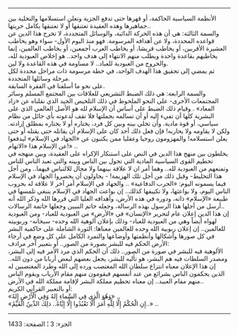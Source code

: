 ------------------------------------------------------------------------

الأنظمة السياسية الحاكمة، أو قهرها حتى تدفع الجزية وتعلن استسلامها
والتخلية بين جماهيرها وهذه العقيدة تعتنقها أو لا تعتنقها بكامل
حريتها..  
والسمة الثالثة: هي أن هذه الحركة الدائبة، والوسائل المتجددة، لا تخرج هذا
الدين عن قواعده المحددة، ولا عن أهدافه المرسومة. فهو منذ اليوم الأول-
سواء وهو يخاطب العشيرة الأقربين، أو يخاطب قريشا، أو يخاطب العرب أجمعين،
أو يخاطب العالمين، إنما يخاطبهم بقاعدة واحدة ويطلب منهم الانتهاء إلى هدف
واحد.. هو إخلاص العبودية لله، والخروج من العبودية للعباد.. لا مساومة في
هذه القاعدة ولا لين.  
ثم يمضي إلى تحقيق هذا الهدف الواحد، في خطة مرسومة ذات مراحل محددة لكل
مرحلة وسائلها المتجددة.  
على نحو ما أسلفنا في الفقرة السابقة.  
والسمة الرابعة: هي ذلك الضبط التشريعي للعلاقات بين المجتمع المسلم وسائر
المجتمعات الأخرى- على النحو الملحوظ في ذلك التلخيص الجيد الذي نقلناه عن
«زاد المعاد» . وقيام ذلك الضبط على أساس أن الإسلام لله هو الأصل العالمي
الذي على البشرية كلها أن تفيء إليه أو أن تسالمه بجملتها فلا تقف لدعوته
بأي حائل من نظام سياسي، أو قوة مادية. وأن تخلي بينه وبين كل فرد، يختاره
أو لا يختاره بمطلق إرادته. ولكن لا يقاومه ولا يحاربه! فإن فعل ذلك أحد
كان على الإسلام أن يقاتله حتى يقتله أو حتى يعلن استسلامه! والمهزومون
روحيا وعقليا ممن يكتبون عن «الجهاد في الإسلام» ليدفعوا عن الإسلام هذا
«الاتهام!» ..  
يخلطون بين منهج هذا الدين في النص على استنكار الإكراه على العقيدة، وبين
منهجه في تحطيم القوى السياسية المادية التي تحول بين الناس وبينه والتي
تعبد الناس للناس وتمنعهم من العبودية لله.. وهما أمر ان لا علاقة بينهما
ولا مجال للالتباس فيهما.. ومن أجل هذا التخليط- وقبل ذلك من أجل تلك
الهزيمة! - يحاولون أن يحصروا الجهاد في الإسلام فيما يسمونه اليوم: «الحرب
الدفاعية» .. والجهاد في الإسلام أمر آخر لا علاقة له بحروب الناس اليوم،
ولا بواعثها، ولا تكييفها كذلك.. إن بواعث الجهاد في الإسلام ينبغي تلمسها
في طبيعة «الإسلام» ذاته، ودوره في هذه الأرض، وأهدافه العليا التي قررها
الله وذكر الله أنه أرسل من أجلها هذا الرسول بهذه الرسالة، وجعله خاتم
النبيين وجعلها خاتمة الرسالات..  
إن هذا الدين إعلان عام لتحرير «الإنسان» في «الأرض» من العبودية للعباد-
ومن العبودية لهواه أيضاً وهي من العبودية للعباد- وذلك بإعلان ألوهية الله
وحده- سبحانه- وربوبيته للعالمين.. إن إعلان ربوبية الله وحده للعالمين
معناها: الثورة الشاملة على حاكمية البشر في كل صورها وأشكالها وأنظمتها
وأوضاعها والتمرد الكامل على كل وضع في أرجاء الأرض الحكم فيه للبشر بصورة
من الصور.. أو بتعبير آخر مرادف:  
الألوهية فيه للبشر في صورة من الصور.. ذلك أن الحكم الذي مرد الأمر فيه
إلى البشر، ومصدر السلطات فيه هم البشر، هو تأليه للبشر، يجعل بعضهم لبعض
أربابا من دون الله.. إن هذا الإعلان معناه انتزاع سلطان الله المغتصب ورده
إلى الله وطرد المغتصبين له الذين يحكمون الناس بشرائع من عند أنفسهم
فيقومون منهم مقام الأرباب ويقوم الناس منهم مقام العبيد.. إن معناه تحطيم
مملكة البشر لإقامة مملكة الله في الأرض..  
أو بالتعبير القرآني الكريم:  
«وَهُوَ الَّذِي فِي السَّماءِ إِلهٌ وَفِي الْأَرْضِ إِلهٌ» ..  
«إِنِ الْحُكْمُ إِلَّا لِلَّهِ أَمَرَ أَلَّا تَعْبُدُوا إِلَّا إِيَّاهُ.. ذلِكَ الدِّينُ الْقَيِّمُ..» ..

------------------------------------------------------------------------

الجزء: 3 ¦ الصفحة: 1433
